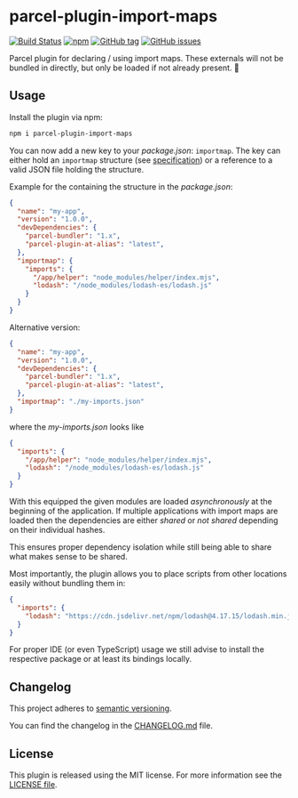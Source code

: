 # parcel-plugin-import-maps

[![Build Status](https://florianrappl.visualstudio.com/parcel-plugin-import-maps/_apis/build/status/FlorianRappl.parcel-plugin-import-maps?branchName=master)](https://florianrappl.visualstudio.com/parcel-plugin-import-maps/_build/latest?definitionId=14&branchName=master)
[![npm](https://img.shields.io/npm/v/parcel-plugin-import-maps.svg)](https://www.npmjs.com/package/parcel-plugin-import-maps)
[![GitHub tag](https://img.shields.io/github/tag/FlorianRappl/parcel-plugin-import-maps.svg)](https://github.com/FlorianRappl/parcel-plugin-import-maps/releases)
[![GitHub issues](https://img.shields.io/github/issues/FlorianRappl/parcel-plugin-import-maps.svg)](https://github.com/FlorianRappl/parcel-plugin-import-maps/issues)

Parcel plugin for declaring / using import maps. These externals will not be bundled in directly, but only be loaded if not already present. :rocket:

## Usage

Install the plugin via npm:

```sh
npm i parcel-plugin-import-maps
```

You can now add a new key to your *package.json*: `importmap`. The key can either hold an `importmap` structure (see [specification](https://wicg.github.io/import-maps/)) or a reference to a valid JSON file holding the structure.

Example for the containing the structure in the *package.json*:

```json
{
  "name": "my-app",
  "version": "1.0.0",
  "devDependencies": {
    "parcel-bundler": "1.x",
    "parcel-plugin-at-alias": "latest",
  },
  "importmap": {
    "imports": {
      "/app/helper": "node_modules/helper/index.mjs",
      "lodash": "/node_modules/lodash-es/lodash.js"
    }
  }
}
```

Alternative version:

```json
{
  "name": "my-app",
  "version": "1.0.0",
  "devDependencies": {
    "parcel-bundler": "1.x",
    "parcel-plugin-at-alias": "latest",
  },
  "importmap": "./my-imports.json"
}
```

where the *my-imports.json* looks like

```json
{
  "imports": {
    "/app/helper": "node_modules/helper/index.mjs",
    "lodash": "/node_modules/lodash-es/lodash.js"
  }
}
```

With this equipped the given modules are loaded *asynchronously* at the beginning of the application. If multiple applications with import maps are loaded then the dependencies are either *shared* or *not shared* depending on their individual hashes.

This ensures proper dependency isolation while still being able to share what makes sense to be shared.

Most importantly, the plugin allows you to place scripts from other locations easily without bundling them in:

```json
{
  "imports": {
    "lodash": "https://cdn.jsdelivr.net/npm/lodash@4.17.15/lodash.min.js"
  }
}
```

For proper IDE (or even TypeScript) usage we still advise to install the respective package or at least its bindings locally.

## Changelog

This project adheres to [semantic versioning](https://semver.org).

You can find the changelog in the [CHANGELOG.md](CHANGELOG.md) file.

## License

This plugin is released using the MIT license. For more information see the [LICENSE file](LICENSE).
